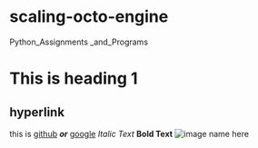 # scaling-octo-engine
Python_Assignments _and_Programs
# This is heading 1
## hyperlink 
this is [github](https://www.github.com/)
**_or_** 
[google](www.google.com "Google search")
_Italic Text_
**Bold Text**
![image name here](/home/unknown/Pictures/kaisen_header.png)
